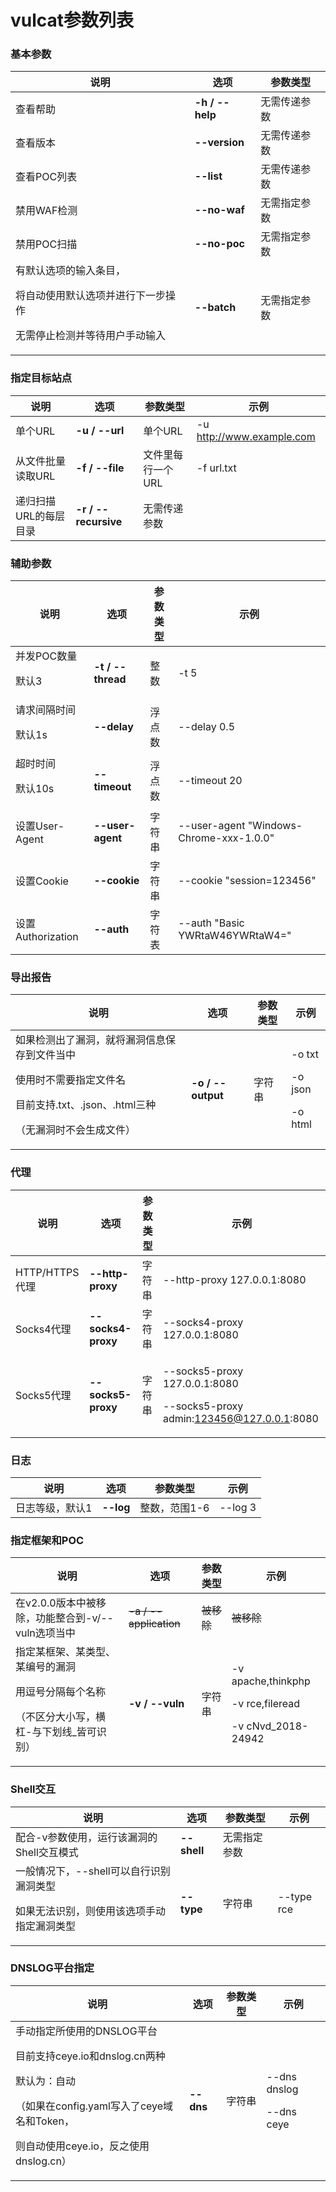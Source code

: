 # vulcat参数列表

### 基本参数

|说明|选项|参数类型|
|---|---|---|
|查看帮助|**-h / --help**|无需传递参数|
|查看版本|**--version**|无需传递参数|
|查看POC列表|**--list**|无需传递参数|
|禁用WAF检测|**--no-waf**|无需指定参数|
|禁用POC扫描|**--no-poc**|无需指定参数|
|有默认选项的输入条目，<p>将自动使用默认选项并进行下一步操作</p><p>无需停止检测并等待用户手动输入</p>|**--batch**|无需指定参数|

### 指定目标站点

|说明|选项|参数类型|示例|
|---|---|---|---|
|单个URL|**-u / --url**|单个URL|-u http://www.example.com|
|从文件批量读取URL|**-f / --file**|文件里每行一个URL|-f url.txt|
|递归扫描URL的每层目录|**-r / --recursive**|无需传递参数|

### 辅助参数

|说明|选项|参数类型|示例|
|---|---|---|---|
|并发POC数量<p>默认3</p>|**-t / --thread**|整数|-t 5|
|请求间隔时间<p>默认1s</p>|**--delay**|浮点数|--delay 0.5|
|超时时间<p>默认10s</p>|**--timeout**|浮点数|--timeout 20|
|设置User-Agent|**--user-agent**|字符串|--user-agent "Windows-Chrome-xxx-1.0.0"|
|设置Cookie|**--cookie**|字符串|--cookie "session=123456"|
|设置Authorization|**--auth**|字符表|--auth "Basic YWRtaW46YWRtaW4="|

### 导出报告

|说明|选项|参数类型|示例|
|---|---|---|---|
|如果检测出了漏洞，就将漏洞信息保存到文件当中<p>使用时不需要指定文件名</p><p>目前支持.txt、.json、.html三种</p><p>（无漏洞时不会生成文件）</p>|**-o / --output**|字符串|<p>-o txt</p><p>-o json</p><p>-o html</p>|

### 代理

|说明|选项|参数类型|示例|
|---|---|---|---|
|HTTP/HTTPS代理|**--http-proxy**|字符串|--http-proxy 127.0.0.1:8080|
|Socks4代理|**--socks4-proxy**|字符串|--socks4-proxy 127.0.0.1:8080|
|Socks5代理|**--socks5-proxy**|字符串|<p>--socks5-proxy 127.0.0.1:8080</p><p>--socks5-proxy admin:123456@127.0.0.1:8080</p>

### 日志

|说明|选项|参数类型|示例|
|---|---|---|---|
|日志等级，默认1|**--log**|整数，范围1-6|--log 3|

### 指定框架和POC

|说明|选项|参数类型|示例|
|---|---|---|---|
|在v2.0.0版本中被移除，功能整合到-v/--vuln选项当中|<del>-a / --application</del>|<del>被移除</del>|<del>被移除</del>
|指定某框架、某类型、某编号的漏洞<p>用逗号分隔每个名称</p><p>（不区分大小写，横杠-与下划线_皆可识别）</p>|**-v / --vuln**|字符串|<p>-v apache,thinkphp</p><p>-v rce,fileread</p><p>-v cNvd_2018-24942</p>|

### Shell交互

|说明|选项|参数类型|示例|
|---|---|---|---|
|配合-v参数使用，运行该漏洞的Shell交互模式|**--shell**|无需指定参数|
|一般情况下，--shell可以自行识别漏洞类型<p>如果无法识别，则使用该选项手动指定漏洞类型</p>|**--type**|字符串|--type rce|

### DNSLOG平台指定

|说明|选项|参数类型|示例|
|---|---|---|---|
|手动指定所使用的DNSLOG平台<p>目前支持ceye.io和dnslog.cn两种</p><p>默认为：自动</p><p>（如果在config.yaml写入了ceye域名和Token，</p><p>则自动使用ceye.io，反之使用dnslog.cn）</p>|**--dns**|字符串|<p>--dns dnslog</p><p>--dns ceye</p>|
